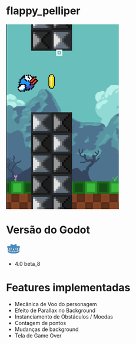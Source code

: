 # flappy_pelliper

<img align="center" height="500px" src="https://github.com/LPHBackspace/flappy_bird_clone/blob/main/imagens_readme/flappy_leo1.png"></img>

<div>
<h1>Versão do Godot</h1> <img alt="leo-godot" height="30" width="40" src="https://raw.githubusercontent.com/devicons/devicon/master/icons/godot/godot-original.svg">
</div>

- 4.0 beta_8



<h1>Features implementadas</h1>

- Mecânica de Voo do personagem
- Efeito de Parallax no Background
- Instanciamento de Obstáculos / Moedas
- Contagem de pontos
- Mudanças de background
- Tela de Game Over 
